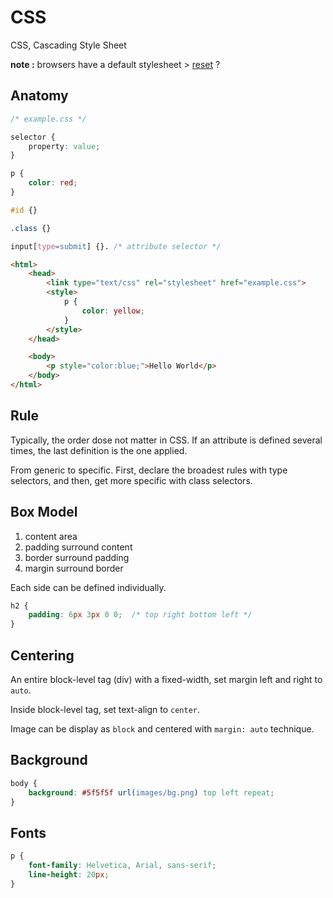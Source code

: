 # CSS

CSS, Cascading Style Sheet

**note :** browsers have a default stylesheet > [reset](https://en.wikipedia.org/wiki/Reset_style_sheet) ?

## Anatomy

```css
/* example.css */

selector {
    property: value;
}

p {
    color: red;
}

#id {}

.class {}

input[type=submit] {}. /* attribute selector */
```

```html
<html>
    <head>
        <link type="text/css" rel="stylesheet" href="example.css">
        <style>
            p {
                color: yellow;
            }
        </style>
    </head>

    <body>
        <p style="color:blue;">Hello World</p>
    </body>
</html>
```

## Rule

Typically, the order dose not matter in CSS. If an attribute is defined several times, the last definition is the one applied.

From generic to specific. First, declare the broadest rules with type selectors, and then, get more specific with class selectors.

## Box Model

1. content area
2. padding surround content
3. border surround padding
4. margin surround border

Each side can be defined individually.

```css
h2 {
    padding: 6px 3px 0 0;  /* top right bottom left */
}
```

## Centering

An entire block-level tag (div) with a fixed-width, set margin left and right to `auto`.

Inside block-level tag, set text-align to `center`.

Image can be display as `block` and centered with `margin: auto` technique.

## Background

```css
body {
    background: #5f5f5f url(images/bg.png) top left repeat;
}
```

## Fonts

```css
p {
    font-family: Helvetica, Arial, sans-serif;
    line-height: 20px;
}
```